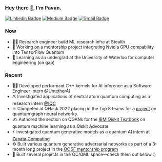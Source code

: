 ### Hey there 👋, I'm Pavan.
[![Linkedin Badge](https://img.shields.io/badge/-PavanJayasinha-blue?style=flat-square&logo=Linkedin&logoColor=white&link=https://www.linkedin.com/in/pavan-jayasinha-6b06b71b6/)](https://www.linkedin.com/in/pavan-jayasinha-6b06b71b6/) [![Medium Badge](https://img.shields.io/badge/-@pavanjayasinha-03a57a?style=flat-square&labelColor=000000&logo=Medium&link=https://medium.com/@pavanjayasinha)](https://pavanjayasinha.medium.com/)
[![Gmail Badge](https://img.shields.io/badge/-pavanjayasinha@gmail.com-c14438?style=flat-square&logo=Gmail&logoColor=white&link=mailto:pavanjayasinha@gmail.com)](mailto:pavanjayasinha@gmail.com)

### Now
- 🧑‍💻 Research engineer build ML research infra at Stealth
- 🔧 Working on a mentorship project integrating Nvidia GPU compability into TensorFlow Quantum
- 🏫 Learning as an undergrad at the University of Waterloo for computer engineering (on gap)

### Recent
- 🧑‍💻 Developed performant C++ kernels for AI inference as a Software Engineer Intern [@UntetherAI](https://www.untether.ai/) 
- ⛏️ Investigated applications of neutral atom quantum computing as a research intern [@IQC](https://twitter.com/QuantumIQC)
- ⚛ Competed at QHack 2022 placing in the Top 8 teams for a [project](https://pavanjayasinha.medium.com/quantum-graph-neural-networks-applied-1f5b37922425) on quantum graph neural networks
- ✍ Authored the section on QGANs for the [IBM Qiskit Textbook](https://learn.qiskit.org/course/machine-learning/quantum-generative-adversarial-networks) on quantum machine learning as a Qiskit Advocate
- ⚡ Investigated quantum generative models as a quantum AI intern at [Zapata Computing](https://www.zapatacomputing.com/) 
- ⚙ Built various quantum generative adversarial networks as part of a 3-month long project in the [QOSF mentorship program](https://qosf.org/qc_mentorship/)
- 🏨 Built several projects in the QC/QML space—check them out below :)


<!--
**Sinestro38/Sinestro38** is a ✨ _special_ ✨ repository because its `README.md` (this file) appears on your GitHub profile.

Here are some ideas to get you started:

- 🔭 I’m currently working on ...
- 🌱 I’m currently learning ...
- 👯 I’m looking to collaborate on ...
- 🤔 I’m looking for help with ...
- 💬 Ask me about ...
- 📫 How to reach me: ...
- 😄 Pronouns: ...
- ⚡ Fun fact: ...
-->
